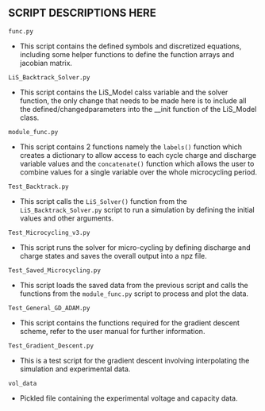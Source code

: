 ## SCRIPT DESCRIPTIONS HERE ##
```func.py```
  - This script contains the defined symbols and discretized equations, including some helper functions to define the function arrays and jacobian matrix.

```LiS_Backtrack_Solver.py```
  - This script contains the LiS_Model calss variable and the solver function, the only change that needs to be made here is to include all the defined/changedparameters into the __init function of the LiS_Model class.

```module_func.py```
  - This script contains 2 functions namely the ```labels()``` function which creates a dictionary to allow access to each cycle charge and discharge variable values and the ```concatenate()``` function which allows the user to combine values for a single variable over the whole microcycling period.

```Test_Backtrack.py```
  - This script calls the ```LiS_Solver()``` function from the ```LiS_Backtrack_Solver.py``` script to run a simulation by defining the initial values and other arguments.

```Test_Microcycling_v3.py```
  - This script runs the solver for micro-cycling by defining discharge and charge states and saves the overall output into a npz file.

```Test_Saved_Microcycling.py```
  - This script loads the saved data from the previous script and calls the functions from the ```module_func.py``` script to process and plot the data.

```Test_General_GD_ADAM.py```
  - This script contains the functions required for the gradient descent scheme, refer to the user manual for further information.

```Test_Gradient_Descent.py```
  - This is a test script for the gradient descent involving interpolating the simulation and experimental data.

```vol_data```
  - Pickled file containing the experimental voltage and capacity data.

